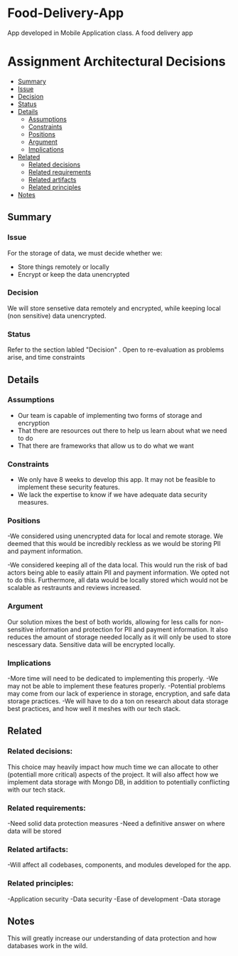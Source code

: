 # Food-Delivery-App
App developed in Mobile Application class. A food delivery app


# Assignment Architectural Decisions 

 - [Summary](#summary)
  - [Issue](#issue)
  - [Decision](#decision)
  - [Status](#status)
- [Details](#details)
  - [Assumptions](#assumptions)
  - [Constraints](#constraints)
  - [Positions](#positions)
  - [Argument](#argument)
  - [Implications](#implications)
- [Related](#related)
  - [Related decisions](#related-decisions)
  - [Related requirements](#related-requirements)
  - [Related artifacts](#related-artifacts)
  - [Related principles](#related-principles)
- [Notes](#notes)

## Summary

### Issue 
For the storage of data, we must decide whether we:
  - Store things remotely or locally
  - Encrypt or keep the data unencrypted

### Decision 
We will store sensetive data remotely and encrypted, while keeping local (non sensitive) data unencrypted. 


### Status

Refer to the section labled "Decision" . Open to re-evaluation as problems arise, and time constraints
## Details

### Assumptions

- Our team is capable of implementing two forms of storage and encryption
- That there are resources out there to help us learn about what we need to do
- That there are frameworks that allow us to do what we want

### Constraints

- We only have 8 weeks to develop this app. It may not be feasible to implement these security features.
- We lack the expertise to know if we have adequate data security measures.

### Positions

-We considered using unencrypted data for local and remote storage. We deemed that this would be incredibly reckless as we would be storing PII and payment information.

-We considered keeping all of the data local. This would run the risk of bad actors being able to easily attain PII and payment information. We opted not to do this. Furthermore, all data would be locally stored which would not be scalable as restraunts and reviews increased.

### Argument

Our solution mixes the best of both worlds, allowing for less calls for non-sensitive information and protection for PII and payment information. It also reduces the amount of storage needed locally as it will only be used to store nescessary data. Sensitive data will be encrypted locally.

### Implications

-More time will need to be dedicated to implementing this properly.
-We may not be able to implement these features properly.
-Potential problems may come from our lack of experience in storage, encryption, and safe data storage practices.
-We will have to do a ton on research about data storage best practices, and how well it meshes with our tech stack.

## Related

### Related decisions:

This choice may heavily impact how much time we can allocate to other (potentiall more critical) aspects of the project. It will also affect how we implement data storage with Mongo DB, in addition to potentially conflicting with our tech stack.

### Related requirements:
-Need solid data protection measures
-Need a definitive answer on where data will be stored
### Related artifacts:
-Will affect all codebases, components, and modules developed for the app.
### Related principles:
-Application security
-Data security
-Ease of development
-Data storage

## Notes
This will greatly increase our understanding of data protection and how databases work in the wild.
